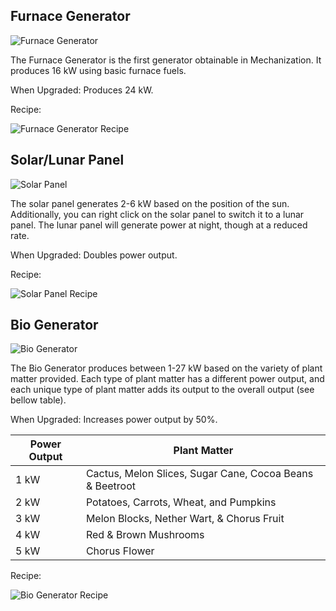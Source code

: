 ## Furnace Generator

![Furnace Generator](https://i.imgur.com/pq97uiI.png?1)

The Furnace Generator is the first generator obtainable in Mechanization. It produces 16 kW using basic furnace fuels.

When Upgraded: Produces 24 kW.

Recipe: 

![Furnace Generator Recipe](https://i.imgur.com/UdwHftl.png?1)

## Solar/Lunar Panel

![Solar Panel](https://i.imgur.com/OZQNXCU.png?1)

The solar panel generates 2-6 kW based on the position of the sun. Additionally, you can right click on the solar panel to switch it to a lunar panel. The lunar panel will generate power at night, though at a reduced rate.

When Upgraded: Doubles power output.

Recipe: 

![Solar Panel Recipe](https://i.imgur.com/P8LBg9a.png?1)

## Bio Generator

![Bio Generator](https://i.imgur.com/jKNlKFA.png?1)

The Bio Generator produces between 1-27 kW based on the variety of plant matter provided. Each type of plant matter has a different power output, and each unique type of plant matter adds its output to the overall output (see bellow table).

When Upgraded: Increases power output by 50%.

| Power Output | Plant Matter |
|--------------|--------------|
| 1 kW | Cactus, Melon Slices, Sugar Cane, Cocoa Beans & Beetroot |
| 2 kW | Potatoes, Carrots, Wheat, and Pumpkins |
| 3 kW | Melon Blocks, Nether Wart, & Chorus Fruit |
| 4 kW | Red & Brown Mushrooms |
| 5 kW | Chorus Flower |

Recipe:

![Bio Generator Recipe](https://i.imgur.com/Y2CT9Xk.png?1)